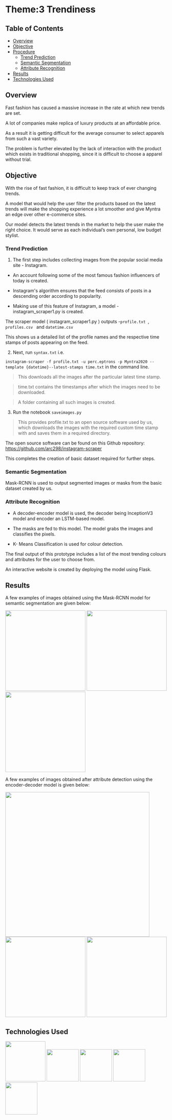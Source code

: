# Theme:3 Trendiness
## Table of Contents
- [Overview](#Overview)
- [Objective](#Objective)
- [Procedure](#Procedure)
     *  [Trend Prediction](#Trend-Prediction)
     *  [Semantic Segmentation](#Semantic-Segmentation)
     *  [Attribute Recognition](#Attribute-Recognition)
- [Results](#Results)
- [Technologies Used](#Technologies-Used)

## Overview
Fast fashion has caused a massive increase in the rate at which new trends are set.

A lot of companies make replica of luxury products at an affordable price. 

As a result it is getting difficult for the average consumer to select apparels from such a vast variety. 

The problem is further elevated by the lack of interaction with the product which exists in traditional shopping, since it is difficult to choose a apparel without trial.
## Objective
With the rise of fast fashion, it is difficult to keep track of ever changing trends. 

A model that would help the user filter the products based on the latest trends will make the shopping experience a lot smoother and give Myntra an edge over other e-commerce sites.

Our model detects the latest trends in the market to help the user make the right choice. It would serve as each individual’s own personal, low budget stylist. 

### Trend Prediction
1. The first step includes collecting images from the popular social media site - Instagram.

- An account following some of the most famous fashion influencers of today is created.

- Instagram's algorithm ensures that the feed consists of posts in a descending order according to popularity.

- Making use of this feature of Instagram, a model - instagram_scraper1.py is created.

 The scraper model ( instagram_scraper1.py ) outputs -`profile.txt `,  `profiles.csv ` and  `datetime.csv `
 
 This shows us a detailed list of the profile names and the respective time stamps of posts appearing on the feed.
 
2. Next, run `syntax.txt` i.e. 

`instagram-scraper -f profile.txt -u perc.eptrons -p Myntra2020 --template {datetime}--latest-stamps time.txt`
in the command line.
> This downloads all the images after the particular latest time stamp. 

> time.txt contains the timestamps after which the images need to be downloaded.

> A folder containing all such images is created.

3. Run the notebook `saveimages.py` 

> This provides profile.txt to an open source software used by us, which downloads the images with the required custom time stamp with and saves them in a required directory.

The open source software can be found on this Github repository: https://github.com/arc298/instagram-scraper

This completes the creation of basic dataset required for further steps.

### Semantic Segmentation

Mask-RCNN is used to output segmented images or masks from the basic dataset created by us.

### Attribute Recognition

- A decoder-encoder model is used, the decoder being InceptionV3 model and encoder an LSTM-based model.

- The masks are fed to this model. The model grabs the images and classifies the pixels.

-  K- Means Classification is used for colour detection.

The final output of this prototype includes a list of the most trending colours and attributes for the user to choose from.

An interactive website is created by deploying the model using Flask.

## Results

A few examples of images obtained using the Mask-RCNN model for semantic segmentation are given below:

<img src="https://user-images.githubusercontent.com/69817938/97804111-230a0300-1c67-11eb-92e6-f9fdeb224084.png" width="250"/>
<img src="https://user-images.githubusercontent.com/73772990/97808699-c536e480-1c81-11eb-9492-3f99469a789c.png" width="250"/>
<img src="https://user-images.githubusercontent.com/73772990/97808735-fadbcd80-1c81-11eb-8690-e2fb88b963ca.png" width="250"/>

A few examples of images obtained after attribute detection using the encoder-decoder model is given below:

<img src="https://user-images.githubusercontent.com/73772990/97812178-04246480-1c99-11eb-9491-b197723298f4.png" width="450"/>
<img src="https://user-images.githubusercontent.com/73772990/97812186-1b635200-1c99-11eb-9516-89180386e398.png" width="250"/>
<img src="https://user-images.githubusercontent.com/73772990/97812213-3e8e0180-1c99-11eb-82c8-305423a40919.png" width="250"/>



## Technologies Used

<img src="https://user-images.githubusercontent.com/73772990/97809284-67a49700-1c85-11eb-9e03-76dc3739f7d4.png" width="125"/>
<img src="https://user-images.githubusercontent.com/73772990/97809326-a20e3400-1c85-11eb-8aea-9d79449e2d15.png" width="100"/>
<img src="https://user-images.githubusercontent.com/73772990/97809354-ccf88800-1c85-11eb-9c25-71bee5b5f90d.png" width="100"/>
<img src="https://user-images.githubusercontent.com/73772990/97809388-fca79000-1c85-11eb-9798-615dd1871437.png" width="100"/>
<img src="https://user-images.githubusercontent.com/73772990/97809396-0df09c80-1c86-11eb-8e61-7bcaf68e15da.png" width="100"/>

